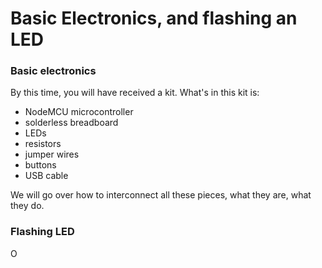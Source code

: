 # Basic Electronics, and flashing an LED


### Basic electronics

By this time, you will have received a kit.  What's in this kit is:

- NodeMCU microcontroller
- solderless breadboard
- LEDs
- resistors
- jumper wires
- buttons
- USB cable

We will go over how to interconnect all these pieces, what they are, what they do.



### Flashing LED

O